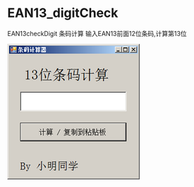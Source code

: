 # EAN13_digitCheck
EAN13checkDigit 条码计算
输入EAN13前面12位条码,计算第13位

![alt text](https://github.com/ThomasGuoItaly/EAN13_digitCheck/blob/master/EAN13%E6%9D%A1%E7%A0%81%E8%AE%A1%E7%AE%97/Image%201.png)

